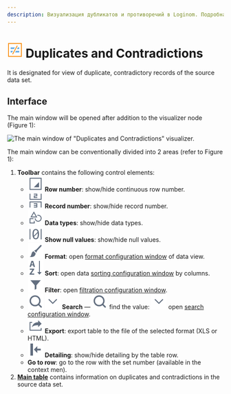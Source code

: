 ```yaml
---
description: Визуализация дубликатов и противоречий в Loginom. Подробная справка по интерфейсу и общим принципам работы в таблице с дубликатами и противоречиями.
---
```

# ![](./../../images/icons/components/duplicates_default.svg) Duplicates and Contradictions

It is designated for view of duplicate, contradictory records of the source data set.
## Interface

The main window will be opened after addition to the visualizer node (Figure 1):

![The main window of "Duplicates and Contradictions" visualizer.](./images/duplicates-main-window.png)

The main window can be conventionally divided into 2 areas (refer to Figure 1):

1. **Toolbar** contains the following control elements:
   * ![](./../../images/icons/common/toolbar-controls/grid-row-no_default.svg) **Row number**: show/hide continuous row number.
   * ![](./../../images/icons/common/toolbar-controls/rec-no_default.svg) **Record number**: show/hide record number.
   * ![](./../../images/icons/common/toolbar-controls/show-data-type_default.svg) **Data types**: show/hide data types.
   * ![](./../../images/icons/common/toolbar-controls/null-count_default.svg) **Show null values**: show/hide null values.
   * ![](./../../images/icons/common/toolbar-controls/format_default.svg) **Format**: open [format configuration window](./format.md) of data view.
   * ![](./../../images/icons/common/toolbar-controls/sort-asc_default.svg) **Sort**: open data [sorting configuration window](./sorting.md) by columns.
   * ![](./../../images/icons/common/toolbar-controls/filter_default.svg) **Filter**: open [filtration configuration window](./filter.md).
   * ![](./../../images/icons/common/toolbar-controls/zoom_default.svg) ![](./../../images/icons/common/toolbar-controls/down_default.svg) **Search** — ![](./../../images/icons/common/toolbar-controls/zoom_default.svg) find the value: ![](./../../images/icons/common/toolbar-controls/down_default.svg) open [search configuration window](./search.md).
   * ![](./../../images/icons/common/toolbar-controls/export_default.svg) **Export**: export table to the file of the selected format (XLS or HTML). 
   * ![](./../../images/icons/common/toolbar-controls/toggle-left-panel_default.svg) **Detailing**: show/hide detailing by the table row.
   * **Go to row**: go to the row with the set number (available in the context men).
1. **[Main table](./main-table.md)** contains information on duplicates and contradictions in the source data set.
